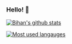 ### Hello! 👋

[![Bihan's github stats](https://github-readme-stats.vercel.app/api?username=bihanviranga&hide=stars,contribs&count_private=true&show_icons=true&title_color=000&icon_colour=000)](https://github.com/anuraghazra/github-readme-stats)

[![Most used langauges](https://github-readme-stats.vercel.app/api/top-langs/?username=bihanviranga)](https://github.com/anuraghazra/github-readme-stats)

